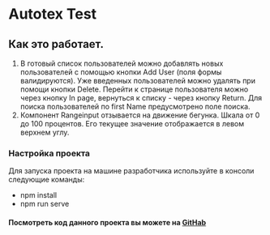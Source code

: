 # Autotex Test
 
##  Как это работает.
1. В готовый список пользователей можно добавлять новых пользователей с помощью кнопки Add User (поля формы валидируются).
   Уже введенных
   пользователей можно удалять при помощи кнопки Delete. Перейти к странице пользователя можно через кнопку In page,
   вернуться к списку - через кнопку Return.
   Для поиска пользователей по first Name предусмотрено поле поиска.
1. Компонент Rangeinput отзывается на движение бегунка. Шкала от 0 до 100 процентов. Его текущее значение отображается в
левом верхнем углу.
### Настройка проекта
Для запуска проекта на машине разработчика используйте в консоли следующие команды:
* npm install
* npm run serve

#### Посмотреть код данного проекта вы можете на [GitHab](https://github.com/Irina357/autotex_test_cod)
